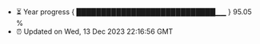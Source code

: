 - ⏳ Year progress { ████████████████████████████▁▁ } 95.05 %
- ⏰ Updated on Wed, 13 Dec 2023 22:16:56 GMT

